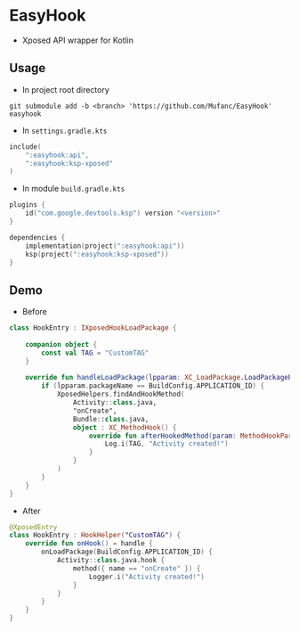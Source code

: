 # EasyHook

* Xposed API wrapper for Kotlin

## Usage

* In project root directory

```shell
git submodule add -b <branch> 'https://github.com/Mufanc/EasyHook' easyhook 
```

* In `settings.gradle.kts`

```kotlin
include(
    ":easyhook:api",
    ":easyhook:ksp-xposed"
)
```

* In module `build.gradle.kts`

```kotlin
plugins {
    id("com.google.devtools.ksp") version "<version>"
}

dependencies {
    implementation(project(":easyhook:api"))
    ksp(project(":easyhook:ksp-xposed"))
}
```

## Demo

* Before

```kotlin
class HookEntry : IXposedHookLoadPackage {
    
    companion object {
        const val TAG = "CustomTAG"
    }
    
    override fun handleLoadPackage(lpparam: XC_LoadPackage.LoadPackageParam) {
        if (lpparam.packageName == BuildConfig.APPLICATION_ID) {
            XposedHelpers.findAndHookMethod(
                Activity::class.java,
                "onCreate",
                Bundle::class.java,
                object : XC_MethodHook() {
                    override fun afterHookedMethod(param: MethodHookParam?) {
                        Log.i(TAG, "Activity created!")
                    }
                }
            )
        }
    }
}
```

* After

```kotlin
@XposedEntry
class HookEntry : HookHelper("CustomTAG") {
    override fun onHook() = handle {
        onLoadPackage(BuildConfig.APPLICATION_ID) {
            Activity::class.java.hook {
                method({ name == "onCreate" }) {
                    Logger.i("Activity created!")
                }
            }
        }
    }
}
```
